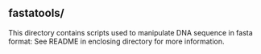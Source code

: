 ## fastatools/

This directory contains scripts used to manipulate DNA sequence in fasta format: See README in enclosing directory for more information.

